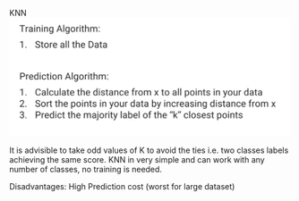 KNN
![alt text](https://github.com/ercsonusharma/statistical-ml/blob/master/KNN/Screen%20Shot%202018-09-18%20at%208.40.39%20PM.png)


It is advisible to take odd values of K to avoid the ties i.e. two classes labels achieving the same score.
KNN in very simple and can work with any number of classes, no training is needed.

Disadvantages:
High Prediction cost (worst for large dataset)
